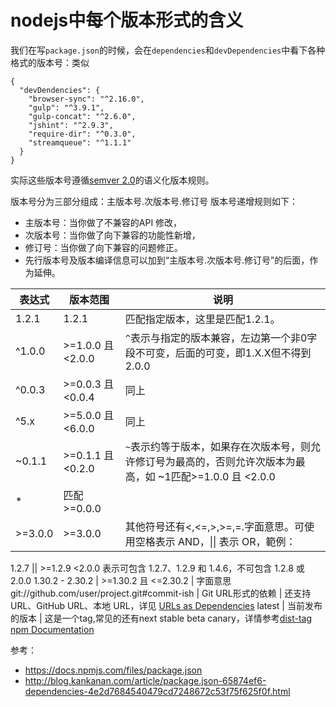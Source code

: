 # nodejs中每个版本形式的含义

我们在写`package.json`的时候，会在`dependencies`和`devDependencies`中看下各种格式的版本号：类似

```
{
  "devDendencies": {
    "browser-sync": "^2.16.0",
    "gulp": "^3.9.1",
    "gulp-concat": "^2.6.0",
    "jshint": "^2.9.3",
    "require-dir": "^0.3.0",
    "streamqueue": "^1.1.1"
  }
}
```

实际这些版本号遵循[semver 2.0](http://semver.org/)的语义化版本规则。

版本号分为三部分组成：主版本号.次版本号.修订号
版本号递增规则如下：
* 主版本号：当你做了不兼容的API 修改，
* 次版本号：当你做了向下兼容的功能性新增，
* 修订号：当你做了向下兼容的问题修正。
* 先行版本号及版本编译信息可以加到“主版本号.次版本号.修订号”的后面，作为延伸。

表达式 | 版本范围 | 说明
--|---|--
1.2.1  | 1.2.1 |  匹配指定版本，这里是匹配1.2.1。
^1.0.0  | >=1.0.0 且 <2.0.0 |  `^`表示与指定的版本兼容，左边第一个非0字段不可变，后面的可变，即1.X.X但不得到2.0.0
^0.0.3 | >=0.0.3 且 <0.0.4 | 同上
^5.x | >=5.0.0 且 <6.0.0 | 同上
~0.1.1 | >=0.1.1 且 <0.2.0 | `~`表示约等于版本，如果存在次版本号，则允许修订号为最高的，否则允许次版本为最高，如 ~1匹配>=1.0.0 且 <2.0.0
\* | 匹配 >=0.0.0 |
\>=3.0.0 | >=3.0.0 | 其他符号还有<,<=,>,>=,=.字面意思。可使用空格表示 AND，\|\| 表示 OR，範例：
1.2.7 \|\| >=1.2.9 <2.0.0 表示可包含 1.2.7、1.2.9 和 1.4.6，不可包含 1.2.8 或 2.0.0
1.30.2 - 2.30.2 | >=1.30.2 且 <=2.30.2 | 字面意思
git://github.com/user/project.git#commit-ish | Git URL形式的依赖 | 还支持URL、GitHub URL、本地 URL，详见 [URLs as Dependencies](https://docs.npmjs.com/files/package.json#urls-as-dependencies)
latest | 当前发布的版本 | 这是一个tag,常见的还有next stable beta canary，详情参考[dist-tag npm Documentation](https://docs.npmjs.com/cli/dist-tag)


参考：
* https://docs.npmjs.com/files/package.json
* http://blog.kankanan.com/article/package.json-65874ef6-dependencies-4e2d7684540479cd7248672c53f75f625f0f.html
